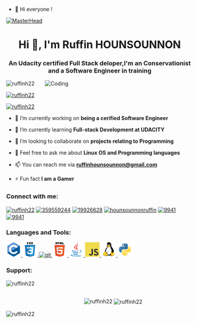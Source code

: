 - 👋 Hi everyone !

[![MasterHead](https://user-images.githubusercontent.com/110920067/191142794-20f4fc75-11db-41dc-8e4a-e2dd8b5dc7da.jpg)](https://rishavchanda.io)
<h1 align="center">Hi 👋, I'm Ruffin HOUNSOUNNON</h1>
<h3 align="center">An Udacity certified Full Stack deloper,I'm an Conservationist and a Software Engineer in training</h3>
<img align="right" alt="Coding" width="400" src="https://media4.giphy.com/media/qgQUggAC3Pfv687qPC/giphy.gif">


<p align="left"> <img src="https://komarev.com/ghpvc/?username=ruffinh22&label=Profile%20views&color=0e75b6&style=flat" alt="ruffinh22" /> </p>

<p align="left"> <a href="https://github.com/ryo-ma/github-profile-trophy"><img src="https://github-profile-trophy.vercel.app/?username=ruffinh22" alt="ruffinh22" /></a> </p>

<p align="left"> <a href="https://twitter.com/ruffinh22" target="blank"><img src="https://img.shields.io/twitter/follow/ruffinh22?logo=twitter&style=for-the-badge" alt="ruffinh22" /></a> </p>

- 🔭 I’m currently working on **being a cerified Software Engineer**

- 🌱 I’m currently learning **Full-stack Development at UDACITY**

- 👯 I’m looking to collaborate on **projects relating to Programming**

- 💬 Feel free to ask me about **Linux OS and Programming languages**

- 📫 You can reach me via **ruffinhounsounnon@gmail.com**

- ⚡ Fun fact **I am a Gamer**


<h3 align="left">Connect with me:</h3>
<p align="left">
<a href="https://twitter.com/ruffinh22" target="blank"><img align="center" src="https://raw.githubusercontent.com/rahuldkjain/github-profile-readme-generator/master/src/images/icons/Social/twitter.svg" alt="ruffinh22" height="30" width="40" /></a>
<a href="https://linkedin.com/in/ruffin-hounsounnon-359559244" target="blank"><img align="center" src="https://raw.githubusercontent.com/rahuldkjain/github-profile-readme-generator/master/src/images/icons/Social/linked-in-alt.svg" alt="359559244" height="30" width="40" /></a>
<a href="https://stackoverflow.com/users/19926628/ruffinh22" target="blank"><img align="center" src="https://raw.githubusercontent.com/rahuldkjain/github-profile-readme-generator/master/src/images/icons/Social/stack-overflow.svg" alt="19926628" height="30" width="40" /></a>
<a href="https://instagram.com/hounsounnonruffin" target="blank"><img align="center" src="https://raw.githubusercontent.com/rahuldkjain/github-profile-readme-generator/master/src/images/icons/Social/instagram.svg" alt="hounsounnonruffin" height="30" width="40" /></a>
<a href="https://discord.gg/9941" target="blank"><img align="center" src="https://raw.githubusercontent.com/rahuldkjain/github-profile-readme-generator/master/src/images/icons/Social/discord.svg" alt="9941" height="30" width="40" /></a>
<a href="https://wa.me/22994509844" target="blank"><img align="center" src="https://raw.githubusercontent.com/rahuldkjain/github-profile-readme-generator/master/src/images/icons/Social/whatsapp.svg" alt="9941" height="30" width="40" /></a>
</p>


<h3 align="left">Languages and Tools:</h3>
<p align="left"> <a href="https://www.cprogramming.com/" target="_blank" rel="noreferrer"> <img src="https://raw.githubusercontent.com/devicons/devicon/master/icons/c/c-original.svg" alt="c" width="40" height="40"/> </a> <a href="https://www.w3schools.com/css/" target="_blank" rel="noreferrer"> <img src="https://raw.githubusercontent.com/devicons/devicon/master/icons/css3/css3-original-wordmark.svg" alt="css3" width="40" height="40"/> </a> <a href="https://git-scm.com/" target="_blank" rel="noreferrer"> <img src="https://www.vectorlogo.zone/logos/git-scm/git-scm-icon.svg" alt="git" width="40" height="40"/> </a> <a href="https://www.w3.org/html/" target="_blank" rel="noreferrer"> <img src="https://raw.githubusercontent.com/devicons/devicon/master/icons/html5/html5-original-wordmark.svg" alt="html5" width="40" height="40"/> </a> <a href="https://www.java.com" target="_blank" rel="noreferrer"> <img src="https://raw.githubusercontent.com/devicons/devicon/master/icons/java/java-original.svg" alt="java" width="40" height="40"/> </a> <a href="https://developer.mozilla.org/en-US/docs/Web/JavaScript" target="_blank" rel="noreferrer"> <img src="https://raw.githubusercontent.com/devicons/devicon/master/icons/javascript/javascript-original.svg" alt="javascript" width="40" height="40"/> </a> <a href="https://www.linux.org/" target="_blank" rel="noreferrer"> <img src="https://raw.githubusercontent.com/devicons/devicon/master/icons/linux/linux-original.svg" alt="linux" width="40" height="40"/> </a> <a href="https://www.python.org" target="_blank" rel="noreferrer"> <img src="https://raw.githubusercontent.com/devicons/devicon/master/icons/python/python-original.svg" alt="python" width="40" height="40"/> </a> </p>

<h3 align="left">Support:</h3>
<p><a href="https://www.buymeacoffee.com/ruffinh22"> <img align="left" src="https://cdn.buymeacoffee.com/buttons/v2/default-yellow.png" height="50" width="210" alt="ruffinh22" /></a></p><br><br>

<p><img align="left" src="https://github-readme-stats.vercel.app/api/top-langs?username=ruffinh22&show_icons=true&locale=en&layout=compact" alt="ruffinh22" /></p>

<p>&nbsp;<img align="center" src="https://github-readme-stats.vercel.app/api?username=ruffinh22&show_icons=true&locale=en" alt="ruffinh22" /></p>

<p><img align="center" src="https://github-readme-streak-stats.herokuapp.com/?user=ruffinh22&" alt="ruffinh22" /></p>











<!---
ruffinh22/ruffinh22 is a ✨ special ✨ repository because its `README.md` (this file) appears on your GitHub profile.
--->
